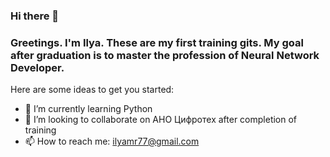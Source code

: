 ### Hi there 👋

### Greetings. I'm Ilya. These are my first training gits. My goal after graduation is to master the profession of Neural Network Developer.

Here are some ideas to get you started:

- 🌱 I’m currently learning Python
- 👯 I’m looking to collaborate on АНО Цифротех after completion of training
- 📫 How to reach me: ilyamr77@gmail.com
